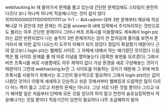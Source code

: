 webhacking.kr 에 들어가서 문제를 풀고 있는데 
간단한 문제임에도 스타일이 완전히 다르다 보니 하나씩 하나씩 
적응해나가는 것이 쉽지 않다 
1010100000011100101011111'or 1=1 -- &id=admin 
대략 3번 문제부터 메모에 작성해나갈 거 같은데 
3번 문제는 이 값을 answer과 id에 입력해서 주석처리하는 것만으로도 
풀리는 아주 간단한 문제이다 
그러나 버프 프록시를 이용함에도 계속해서 login plz라는 값만 반환되었다 
나는 솔직히 3번 문제까지는 감이 안 잡히길래 풀이를 보면서 푼 거라서 
왜 이런 값이 나오는지 도무지 이해가 되지 않았다 
정답이 확실했기 때문이다 
근데 알고보니 login plz는 웹해킹 사이트 그 자체에 대해서 하는 얘기였던 것이었다 
드림핵은 웹 사이트 문제를 풀 때 따로 터널을 열어놓는다 (정확한 표현을 모르겠다) 
그래서 버프 프록시를 바로 사용함에도 아무 제약이 없다 
가상 환경을 새로 구성해놓는 것이기 때문이다 
그런데 webhacking.kr은 그 사이트를 이용하는 것이기 때문에 
그 위에 버프 프록시를 사용하기 위해서는 로그인이 필수적으로 필요하다 
그래서 login plz라는 값이 나왔던 것이다 
이렇게 세세하고 단순하고 쉬운 것에서부터 웹해킹과 드림핵은 많이 다르다 
어느 쪽이 옳고 그르고 차원의 문제는 아니다. 그냥 서로 다른 것일 뿐이다 
그리고 내가 해야할 일은 처음부터 단박에 모든 것을 얻으려 하지 말고 
천천히 슬로싱킹하면서 적응해나가는 것일 뿐이다 
적응기간이 당연히 필요하다 너무 조급해하지 말자 
